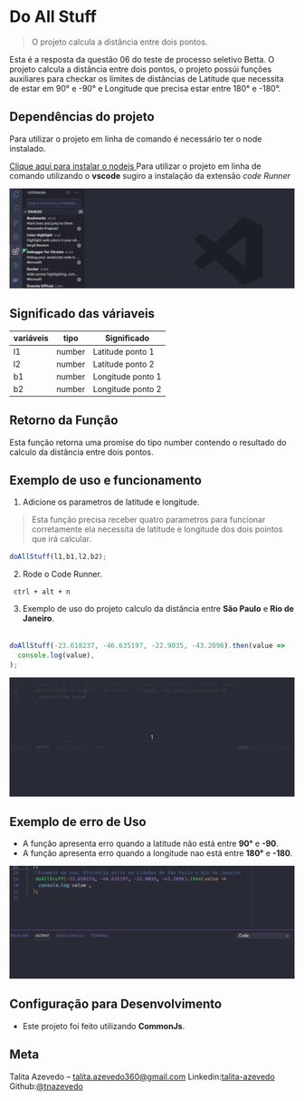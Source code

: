 # Do All Stuff
> O projeto calcula a distância entre dois pontos.


Esta é a resposta da questão 06 do teste de processo seletivo Betta. O projeto calcula a distância entre dois pontos, o projeto possúi funções auxiliares para checkar os limites de distâncias de Latitude  que necessita de estar em 90° e  -90° e Longitude que precisa estar entre 180° e -180°.



## Dependências do projeto


Para utilizar o projeto em linha de comando é necessário ter o node instalado.

[Clique aqui para instalar o nodejs ](https://nodejs.org/dist/v12.15.0/node-v12.15.0-linux-x64.tar.xz)
Para utilizar o projeto em linha de comando utilizando o **vscode** sugiro a instalação da extensão *code Runner*

![CodeRunner-ext](./images/codeRunner.gif)



## Significado das váriaveis

| variáveis   | tipo     | Significado        |
|-------------|----------|--------------------|
| l1          | number   | Latitude ponto 1   |
| l2          | number   | Latitude ponto 2   |
| b1          | number   | Longitude ponto 1  |
| b2          | number   | Longitude ponto 2  |


## Retorno da Função

Esta função retorna uma promise do tipo number contendo   o resultado do calculo da distância entre dois pontos.

## Exemplo de uso e funcionamento


1. Adicione os parametros de latitude e longitude.

> Esta função precisa receber quatro parametros para funcionar corretamente ela necessíta de latitude e longitude dos dois pointos que irá calcular.


```js
doAllStuff(l1,b1,l2,b2);
```


2. Rode o Code Runner.

```
 ctrl + alt + n

```

3. Exemplo de uso  do  projeto calculo da distância entre **São Paulo** e **Rio de Janeiro**.


```js

doAllStuff(-23.618237, -46.635197, -22.9035, -43.2096).then(value =>
  console.log(value),
);

```

![Running-example](./images/runningDoAllStuff.gif)



## Exemplo de erro de Uso

- A função apresenta erro quando a latitude não está entre **90°** e **-90**.
- A função apresenta erro quando a longitude nao está entre **180°** e **-180**.

![Error-example](./images/Error-91.gif)





## Configuração para Desenvolvimento

 - Este projeto foi feito utilizando **CommonJs**.




## Meta

Talita Azevedo – talita.azevedo360@gmail.com
Linkedin:[talita-azevedo](https://www.linkedin.com/in/talita-azevedo/)
Github:[@tnazevedo](https://github.com/tnazevedo)





